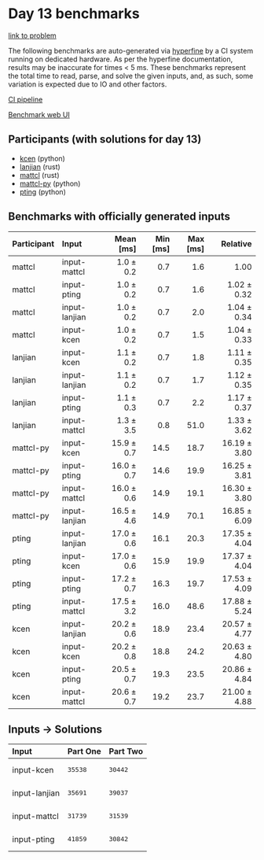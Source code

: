 # Day 13 benchmarks

[link to problem](https://adventofcode.com/2023/day/13)

The following benchmarks are auto-generated via
[hyperfine](https://github.com/sharkdp/hyperfine) by a CI system running on
dedicated hardware. As per the hyperfine documentation, results may be
inaccurate for times < 5 ms. These benchmarks represent the total time to read,
parse, and solve the given inputs, and, as such, some variation is expected due
to IO and other factors.

[CI pipeline](http://ci.papercode.net:8080/teams/main/pipelines/aoc2023)

[Benchmark web UI](https://aoc.ancalagon.black)


## Participants (with solutions for day 13)

- [kcen](https://github.com/kcen/aoc2023) (python)
- [lanjian](https://github.com/lanjian/aoc-2023) (rust)
- [mattcl](https://github.com/mattcl/aoc2023) (rust)
- [mattcl-py](https://github.com/mattcl/aoc2023-py) (python)
- [pting](https://github.com/pting/aoc2023) (python)


## Benchmarks with officially generated inputs

| Participant | Input | Mean [ms] | Min [ms] | Max [ms] | Relative |
|:---|:---|---:|---:|---:|---:|
| mattcl | input-mattcl | 1.0 ± 0.2 | 0.7 | 1.6 | 1.00 |
| mattcl | input-pting | 1.0 ± 0.2 | 0.7 | 1.6 | 1.02 ± 0.32 |
| mattcl | input-lanjian | 1.0 ± 0.2 | 0.7 | 2.0 | 1.04 ± 0.34 |
| mattcl | input-kcen | 1.0 ± 0.2 | 0.7 | 1.5 | 1.04 ± 0.33 |
| lanjian | input-kcen | 1.1 ± 0.2 | 0.7 | 1.8 | 1.11 ± 0.35 |
| lanjian | input-lanjian | 1.1 ± 0.2 | 0.7 | 1.7 | 1.12 ± 0.35 |
| lanjian | input-pting | 1.1 ± 0.3 | 0.7 | 2.2 | 1.17 ± 0.37 |
| lanjian | input-mattcl | 1.3 ± 3.5 | 0.8 | 51.0 | 1.33 ± 3.62 |
| mattcl-py | input-kcen | 15.9 ± 0.7 | 14.5 | 18.7 | 16.19 ± 3.80 |
| mattcl-py | input-pting | 16.0 ± 0.7 | 14.6 | 19.9 | 16.25 ± 3.81 |
| mattcl-py | input-mattcl | 16.0 ± 0.6 | 14.9 | 19.1 | 16.30 ± 3.80 |
| mattcl-py | input-lanjian | 16.5 ± 4.6 | 14.9 | 70.1 | 16.85 ± 6.09 |
| pting | input-lanjian | 17.0 ± 0.6 | 16.1 | 20.3 | 17.35 ± 4.04 |
| pting | input-kcen | 17.0 ± 0.6 | 15.9 | 19.9 | 17.37 ± 4.04 |
| pting | input-pting | 17.2 ± 0.7 | 16.3 | 19.7 | 17.53 ± 4.09 |
| pting | input-mattcl | 17.5 ± 3.2 | 16.0 | 48.6 | 17.88 ± 5.24 |
| kcen | input-lanjian | 20.2 ± 0.6 | 18.9 | 23.4 | 20.57 ± 4.77 |
| kcen | input-kcen | 20.2 ± 0.8 | 18.8 | 24.2 | 20.63 ± 4.80 |
| kcen | input-pting | 20.5 ± 0.7 | 19.3 | 23.5 | 20.86 ± 4.84 |
| kcen | input-mattcl | 20.6 ± 0.7 | 19.2 | 23.7 | 21.00 ± 4.88 |


## Inputs -> Solutions

| Input | Part One | Part Two |
|:---|:---|:---|
|input-kcen|<pre>35538</pre>|<pre>30442</pre>|
|input-lanjian|<pre>35691</pre>|<pre>39037</pre>|
|input-mattcl|<pre>31739</pre>|<pre>31539</pre>|
|input-pting|<pre>41859</pre>|<pre>30842</pre>|